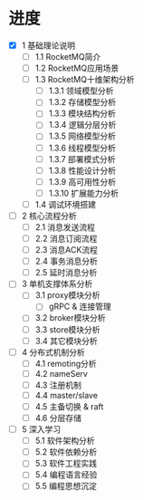 

# 进度
- [x] 1 基础理论说明
  - [ ] 1.1 RocketMQ简介
  - [ ] 1.2 RocketMQ应用场景
  - [ ] 1.3 RocketMQ十维架构分析
    - [ ] 1.3.1 领域模型分析
    - [ ] 1.3.2 存储模型分析
    - [ ] 1.3.3 模块结构分析
    - [ ] 1.3.4 逻辑分层分析
    - [ ] 1.3.5 网络模型分析
    - [ ] 1.3.6 线程模型分析
    - [ ] 1.3.7 部署模式分析
    - [ ] 1.3.8 性能设计分析
    - [ ] 1.3.9 高可用性分析
    - [ ] 1.3.10 扩展能力分析
  - [ ] 1.4 调试环境搭建
- [ ] 2 核心流程分析
  - [ ] 2.1 消息发送流程
  - [ ] 2.2 消息订阅流程
  - [ ] 2.3 消息ACK流程
  - [ ] 2.4 事务消息分析
  - [ ] 2.5 延时消息分析
- [ ] 3 单机支撑体系分析
  - [ ] 3.1 proxy模块分析
    - [ ] gRPC & 连接管理
  - [ ] 3.2 broker模块分析
  - [ ] 3.3 store模块分析
  - [ ] 3.4 其它模块分析
- [ ] 4 分布式机制分析
  - [ ] 4.1 remoting分析
  - [ ] 4.2 nameServ
  - [ ] 4.3 注册机制
  - [ ] 4.4 master/slave
  - [ ] 4.5 主备切换 & raft
  - [ ] 4.6 分层存储
- [ ] 5 深入学习
  - [ ] 5.1 软件架构分析
  - [ ] 5.2 软件依赖分析
  - [ ] 5.3 软件工程实践
  - [ ] 5.4 编程语言经验
  - [ ] 5.5 编程思想沉淀
